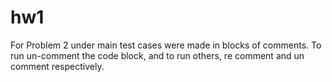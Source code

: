 # hw1
For Problem 2 under main test cases were made in blocks of comments. To run un-comment the code block, and to run others, 
re comment and un comment respectively.
